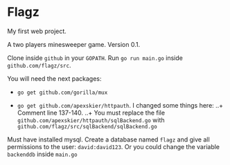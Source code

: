 # Flagz

My first web project.

A two players minesweeper game. Version 0.1.

Clone inside `github` in your `GOPATH`. Run `go run main.go` inside `github.com/flagz/src`.

You will need the next packages:

 + `go get github.com/gorilla/mux`
 
 + `go get github.com/apexskier/httpauth`. I changed some things here: 
 ..+ Comment line 137-140. 
 ..+ You must replace the file `github.com/apexskier/httpauth/sqlBackend.go` with `github.com/flagz/src/sqlBackend/sqlBackend.go`

 Must have installed mysql. Create a database named `flagz` and give all permissions to the user: `david:david123`. Or you could change the variable `backenddb` inside `main.go` 
